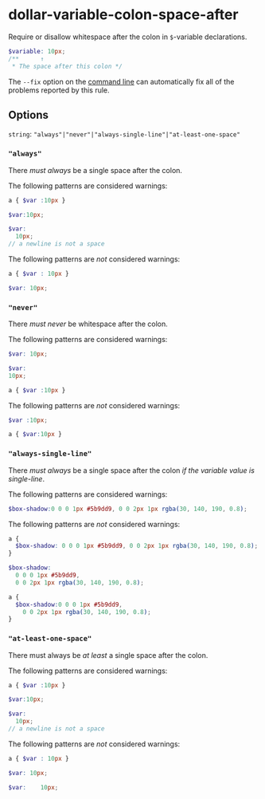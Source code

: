 # dollar-variable-colon-space-after

Require or disallow whitespace after the colon in `$`-variable declarations.

```scss
$variable: 10px;
/**      ↑
 * The space after this colon */
```

The `--fix` option on the [command line](https://github.com/stylelint/stylelint/blob/master/docs/user-guide/cli.md#autofixing-errors) can automatically fix all of the problems reported by this rule.

## Options

`string`: `"always"|"never"|"always-single-line"|"at-least-one-space"`

### `"always"`

There *must always* be a single space after the colon.

The following patterns are considered warnings:

```scss
a { $var :10px }
```

```scss
$var:10px;
```

```scss
$var:
  10px;
// a newline is not a space
```

The following patterns are *not* considered warnings:

```scss
a { $var : 10px }
```

```scss
$var: 10px;
```

### `"never"`

There *must never* be whitespace after the colon.

The following patterns are considered warnings:

```scss
$var: 10px;
```

```scss
$var:
10px;
```

```scss
a { $var :10px }
```

The following patterns are *not* considered warnings:

```scss
$var :10px;
```

```scss
a { $var:10px }
```

### `"always-single-line"`

There *must always* be a single space after the colon *if the variable value is single-line*.

The following patterns are considered warnings:

```scss
$box-shadow:0 0 0 1px #5b9dd9, 0 0 2px 1px rgba(30, 140, 190, 0.8);
```

The following patterns are *not* considered warnings:

```scss
a {
  $box-shadow: 0 0 0 1px #5b9dd9, 0 0 2px 1px rgba(30, 140, 190, 0.8);
}
```

```scss
$box-shadow:
  0 0 0 1px #5b9dd9,
  0 0 2px 1px rgba(30, 140, 190, 0.8);
```

```scss
a {
  $box-shadow:0 0 0 1px #5b9dd9,
    0 0 2px 1px rgba(30, 140, 190, 0.8);
}
```

### `"at-least-one-space"`

There must always be *at least* a single space after the colon.

The following patterns are considered warnings:

```scss
a { $var :10px }
```

```scss
$var:10px;
```

```scss
$var:
  10px;
// a newline is not a space
```

The following patterns are *not* considered warnings:

```scss
a { $var : 10px }
```

```scss
$var: 10px;
```

```scss
$var:    10px;
```
